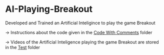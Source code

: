 # AI-Playing-Breakout
Developed and Trained an Artificial Inteligince to play the game Breakout

-> Instructions about the code given in the [Code With Comments](https://github.com/akhil218/A3C-AI-BREAKOUT/tree/main/Code%20With%20Comments) folder

-> Videos of the Artificial Inteligence playing the game Breakout are stored in the [Test](https://github.com/akhil218/A3C-AI-BREAKOUT/tree/main/Test) folder
